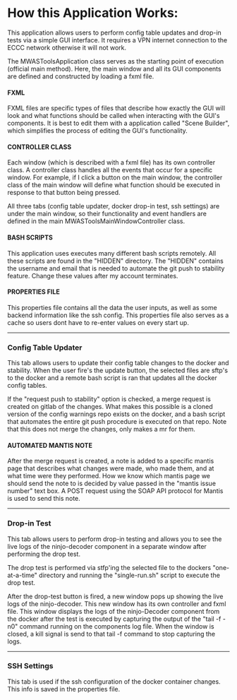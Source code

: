 <h1>How this Application Works: </h1>

This application allows users to perform config table updates and drop-in tests via a simple GUI interface. It requires
a VPN internet connection to the ECCC network otherwise it will not work. 

The MWASToolsApplication class serves as the starting point of execution (official main method). Here, the main window and all its
GUI components are defined and constructed by loading a fxml file. 

<h4>FXML</h4>
FXML files are specific types of files that describe how exactly the GUI will look and what functions should be called 
when interacting with the GUI's components. It is best to edit them with a application called "Scene Builder", which 
simplifies the process of editing the GUI's functionality.

<h4>CONTROLLER CLASS</h4>
Each window (which is described with a fxml file) has its own controller class. A controller class handles all the events
that occur for a specific window. For example, if I click a button on the main window, the controller class of the main 
window will define what function should be executed in response to that button being pressed. 

All three tabs (config table updater, docker drop-in test, ssh settings) are under the main window, so their 
functionality and event handlers are defined in the main MWASToolsMainWindowController class.

<h4>BASH SCRIPTS</h4>
This application uses executes many different bash scripts remotely. All these scripts are found
in the "HIDDEN" directory. The "HIDDEN" contains the username and
email that is needed to automate the git push to stability feature. Change these values after my account terminates.

<h4>PROPERTIES FILE</H4>

This properties file contains all the data the user inputs, as well as some backend information like the ssh config.
This properties file also serves as a cache so users dont have to re-enter values on every start up. 

<hr>
<h3>Config Table Updater</h3>

This tab allows users to update their config table changes to the docker and stability. When the user fire's the update
button, the selected files are sftp's to the docker and a remote bash script is ran that updates all the docker config tables.

If the "request push to stability" option is checked, a merge request is created on gitlab of the changes.
What makes this possible is a cloned version of the config warnings repo exists on the docker, and a bash script 
that automates the entire git push procedure is executed on that repo. Note that this does not merge the changes,
only makes a mr for them. 

<h4>AUTOMATED MANTIS NOTE</h4>

After the merge request is created, a note is added to a specific mantis page that describes what changes were made, who
made them, and at what time were they performed. How we know which mantis page we should send the note to is decided by value passed in
the "mantis issue number" text box. A POST request using the SOAP API protocol for Mantis is used to send this note.

<hr>
<h3>Drop-in Test</h3>

This tab allows users to perform drop-in testing and allows you to see the live logs of the ninjo-decoder component
in a separate window after performing the drop test. 

The drop test is performed via stfp'ing the selected file to the dockers "one-at-a-time" directory 
and running the "single-run.sh" script to execute the drop test. 

After the drop-test button is fired, a new window pops up showing the live logs of the ninjo-decoder. This new window
has its own controller and fxml file. This window displays the logs of the ninjo-Decoder component from the docker
after the test is executed by capturing the output of the "tail -f -n0" command running on the components log file.
When the window is closed, a kill signal is send to that tail -f command to stop capturing the logs. 

<hr>
<h3>SSH Settings</h3>

This tab is used if the ssh configuration of the docker container changes. This info is saved in the properties file. 











